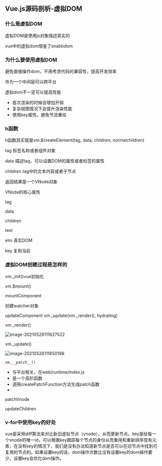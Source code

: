 ## Vue.js源码剖析-虚拟DOM

### 什么是虚拟DOM

虚拟DOM是使用js对象描述真实的

vue中的虚拟dom借鉴了snabbdom

### 为什么要使用虚拟DOM

避免直接操作dom，不用考虑代码的兼容性，提高开发效率

作为一个中间层可以跨平台

虚拟dom不一定可以提高性能

* 首次渲染的时候会增加开销
* 复杂视图情况下会提升渲染性能
* 使用key属性，避免节流重绘

### h函数

h函数其实就是vm.$createElement(tag, data, children, normalchildren)

tag 标签名称或者组件对象

data 描述tag，可以设置DOM的属性或者标签的属性

children   tag中的文本内容或者子节点



返回结果是一个VNode对象

VNode的核心属性

tag 

data

children

text

elm  真实DOM

key 复用当前

### 虚拟DOM创建过程是怎样的

vm._init()vue初始化

vm.$mount()

mountComponent

创建watcher对象

updateComponent    vm._update(vm._render(), hydrating)

vm._render()

 ![image-20210526111627522](C:\Users\luoli\AppData\Roaming\Typora\typora-user-images\image-20210526111627522.png)

vm._update()

![image-20210526111650198](C:\Users\luoli\AppData\Roaming\Typora\typora-user-images\image-20210526111650198.png)

`vm.__patch__()`

* 与平台相关，在web/runtime/index.js
* 是一个高阶函数
* 调用createPatchFunction方法生成patch函数
* 

patchVnode

updateChildren

### v-for中使用key的好处

​	vue是采用diff算法来对比新旧虚拟节点（vnode），从而更新节点。key是给每一个vnode的唯一id，可以根据key跟踪每个节点的身份从而重用和重新排序现有元素，在没有key的情况下，我们是没有办法知道新节点是否可以在旧节点中找到可复用的节点的。如果设置key的话，dom操作次数比没有设置key的dom操作要少，设置key会优化dom操作。


